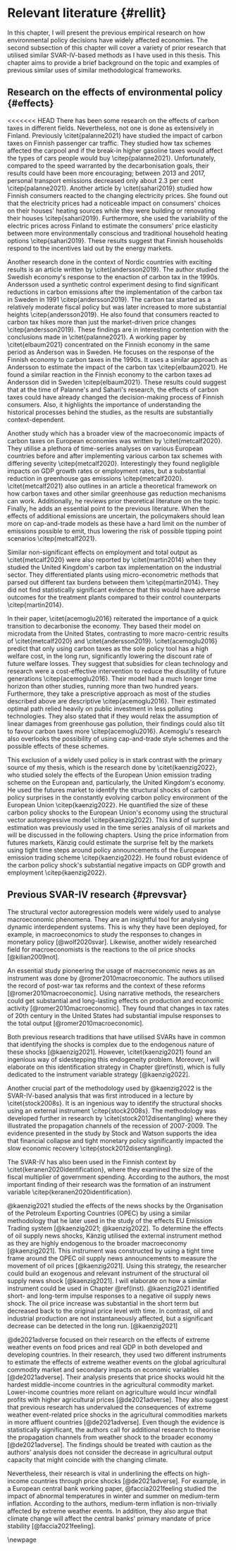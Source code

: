 # Relevant literature {#rellit}

In this chapter, I will present the previous empirical research on how environmental policy decisions have widely affected economies. The second subsection of this chapter will cover a variety of prior research that utilised similar SVAR-IV-based methods as I have used in this thesis. This chapter aims to provide a brief background on the topic and examples of previous similar uses of similar methodological frameworks.


## Research on the effects of environmental policy {#effects}

<<<<<<< HEAD
There has been some research on the effects of carbon taxes in different fields. Nevertheless, not one is done as extensively in Finland. Previously \citet{palanne2021} have studied the impact of carbon taxes on Finnish passenger car traffic. They studied how tax schemes affected the carpool and if the break-in higher gasoline taxes would affect the types of cars people would buy \citep{palanne2021}. Unfortunately, compared to the speed warranted by the decarbonisation goals, their results could have been more encouraging;  between 2013 and 2017, personal transport emissions decreased only about 2.3 per cent \citep{palanne2021}. Another article by \citet{sahari2019} studied how Finnish consumers reacted to the changing electricity prices. She found out that the electricity prices had a noticeable impact on consumers' choices on their houses' heating sources while they were building or renovating their houses \citep{sahari2019}. Furthermore, she used the variability of the electric prices across Finland to estimate the consumers' price elasticity between more environmentally conscious and traditional household heating options \citep{sahari2019}. These results suggest that Finnish households respond to the incentives laid out by the energy markets.

Another research done in the context of Nordic countries with exciting results is an article written by \citet{andersson2019}. The author studied the Swedish economy's response to the enaction of carbon tax in the 1990s. Andersson used a synthetic control experiment desing to find significant reductions in carbon emissions after the implementation of the carbon tax in Sweden in 1991 \citep{andersson2019}. The carbon tax started as a relatively moderate fiscal policy but was later increased to more substantial heights \citep{andersson2019}. He also found that consumers reacted to carbon tax hikes more than just the market-driven price changes \citep{andersson2019}. These findings are in interesting contention with the conclusions made in \citet{palanne2021}. A working paper by \citet{elbaum2021} concentrated on the Finnish economy in the same period as Anderson was in Sweden. He focuses on the response of the Finnish economy to carbon taxes in the 1990s. It uses a similar approach as Andersson to estimate the impact of the carbon tax \citep{elbaum2021}. He found a similar reaction in the Finnish economy to the carbon taxes ad Andersson did in Sweden \citep{elbaum2021}. These results could suggest that at the time of Palanne's and Sahari's research, the effects of carbon taxes could have already changed the decision-making process of Finnish consumers. Also, it highlights the importance of understanding the historical processes behind the studies, as the results are substantially context-dependent.

Another study which has a broader view of the macroeconomic impacts of carbon taxes on European economies was written by \citet{metcalf2020}. They utilise a plethora of time-series analyses on various European countries before and after implementing various carbon tax schemes with differing severity \citep{metcalf2020}. Interestingly they found negligible impacts on GDP growth rates or employment rates, but a substantial reduction in greenhouse gas emissions \citep{metcalf2020}. \citet{metcalf2021} also outlines in an article a theoretical framework on how carbon taxes and other similar greenhouse gas reduction mechanisms can work. Additionally, he reviews prior theoretical literature on the topic. Finally, he adds an essential point to the previous literature. When the effects of additional emissions are uncertain, the policymakers should lean more on cap-and-trade models as these have a hard limit on the number of emissions possible to emit, thus lowering the risk of possible tipping point scenarios \citep{metcalf2021}. 

Similar non-significant effects on employment and total output as \citet{metcalf2020} were also reported by \citet{martin2014} when they studied the United Kingdom's carbon tax implementation on the industrial sector. They differentiated plants using micro-econometric methods that parsed out different tax burdens between them \citep{martin2014}. They did not find statistically significant evidence that this would have adverse outcomes for the treatment plants compared to their control counterparts \citep{martin2014}.

In their paper, \citet{acemoglu2016} reiterated the importance of a quick transition to decarbonise the economy. They based their model on microdata from the United States, contrasting to more macro-centric results of \citet{metcalf2020} and \citet{andersson2019}. \citet{acemoglu2016} predict that only using carbon taxes as the sole policy tool has a high welfare cost, in the long run, significantly lowering the discount rate of future welfare losses. They suggest that subsidies for clean technology and research were a cost-effective intervention to reduce the disutility of future generations \citep{acemoglu2016}. Their model had a much longer time horizon than other studies, running more than two hundred years.
Furthermore, they take a prescriptive approach as most of the studies described above are descriptive \citep{acemoglu2016}. Their estimated optimal path relied heavily on public investment in less polluting technologies. They also stated that if they would relax the assumption of linear damages from greenhouse gas pollution, their findings could also tilt to favour carbon taxes more \citep{acemoglu2016}. Acemoglu's research also overlooks the possibility of using cap-and-trade style schemes and the possible effects of these schemes.

This exclusion of a widely used policy is in stark contrast with the primary source of my thesis, which is the research done by \citet{kaenzig2022}, who studied solely the effects of the European Union emission trading scheme on the European and, particularly, the United Kingdom's economy. He used the futures market to identify the structural shocks of carbon policy surprises in the constantly evolving carbon policy environment of the European Union \citep{kaenzig2022}. He quantified the size of these carbon policy shocks to the European Union's economy using the structural vector autoregressive model \citep{kaenzig2022}. This kind of surprise estimation was previously used in the time series analysis of oil markets and will be discussed in the following chapters. Using the price information from futures markets, Känzig could estimate the surprise felt by the markets using tight time steps around policy announcements of the European emission trading scheme \citep{kaenzig2022}. He found robust evidence of the carbon policy shock's substantial negative impacts on GDP growth and employment \citep{kaenzig2022}.

## Previous SVAR-IV research {#prevsvar}

The structural vector autoregression models were widely used to analyse macroeconomic phenomena. They are an insightful tool for analysing dynamic interdependent systems. This is why they have been deployed, for example, in macroeconomics to study the responses to changes in monetary policy [@wolf2020svar]. Likewise, another widely researched field for macroeconomists is the reactions to the oil price shocks [@kilian2009not].

An essential study pioneering the usage of macroeconomic news as an instrument was done by @romer2010macroeconomic. The authors utilised the record of post-war tax reforms and the context of these reforms [@romer2010macroeconomic]. Using narrative methods, the researchers could get substantial and long-lasting effects on production and economic activity [@romer2010macroeconomic]. They found that changes in tax rates of $20\text{th}$ century in the United States had substantial impulse responses to the total output [@romer2010macroeconomic].      

Both previous research traditions that have utilised SVARs have in common that identifying the shocks is complex due to the endogenous nature of these shocks [@kaenzig2021]. However, \citet{kaenzig2021} found an ingenious way of sidestepping this endogeneity problem. Moreover, I will elaborate on this identification strategy in Chapter \@ref(inst), which is fully dedicated to the instrument variable strategy [@kaenzig2022].

Another crucial part of the methodology used by @kaenzig2022 is the SVAR-IV-based analysis that was first introduced in a lecture by \citet{stock2008s}. It is an ingenious way to identify the structural shocks using an external instrument \citep{stock2008s}. The methodology was developed further in research by \citet{stock2012disentangling} where they illustrated the propagation channels of the recession of 2007-2009. The evidence presented in the study by Stock and Watson supports the idea that financial collapse and tight monetary policy significantly impacted the slow economic recovery \citep{stock2012disentangling}.

The SVAR-IV has also been used in the Finnish context by \citet{keranen2020identification}, where they examined the size of the fiscal multiplier of government spending. According to the authors, the most important finding of their research was the formation of an instrument variable \citep{keranen2020identification}. 

@kaenzig2021 studied the effects of the news shocks by the Organisation of the Petroleum Exporting Countries (OPEC) by using a similar methodology that he later used in the study of the effects EU Emission Trading system [@kaenzig2021; @kaenzig2022]. To determine the effects of oil supply news shocks, Känzig utilised the external instrument method as they are highly endogenous to the broader macroeconomy [@kaenzig2021]. This instrument was constructed by using a tight time frame around the OPEC oil supply news announcements to measure the movement of oil prices [@kaenzig2021]. Using this strategy, the researcher could build an exogenous and relevant instrument of the structural oil supply news shock [@kaenzig2021]. I will elaborate on how a similar instrument could be used in Chapter \@ref(inst). @kaenzig2021 identified short- and long-term impulse responses to a negative oil supply news shock. The oil price increase was substantial in the short term but decreased back to the original price level with time. In contrast, oil and industrial production are not instantaneously affected, but a significant decrease can be detected in the long run. [@kaenzig2021]

@de2021adverse focused on their research on the effects of extreme weather events on food prices and real GDP in both developed and developing countries. In their research, they used two different instruments to estimate the effects of extreme weather events on the global agricultural commodity market and secondary impacts on economic variables [@de2021adverse]. Their analysis presents that price shocks would hit the hardest middle-income countries in the agricultural commodity market. Lower-income countries more reliant on agriculture would incur windfall profits with higher agricultural prices [@de2021adverse]. They also suggest that previous research has undervalued the consequences of extreme weather event-related price shocks in the agricultural commodities markets in more affluent countries [@de2021adverse]. Even though the evidence is statistically significant, the authors call for additional research to theorise the propagation channels from weather shock to the broader economy [@de2021adverse]. The findings should be treated with caution as the authors' analysis does not consider the decrease in agricultural output capacity that might coincide with the changing climate.

Nevertheless, their research is vital in underlining the effects on high-income countries through price shocks [@de2021adverse]. For example, in a European central bank working paper, @faccia2021feeling studied the impact of abnormal temperatures in winter and summer on medium-term inflation. According to the authors, medium-term inflation is non-trivially affected by extreme weather events. In addition, they also argue that climate change will affect the central banks' primary mandate of price stability [@faccia2021feeling].

\newpage
